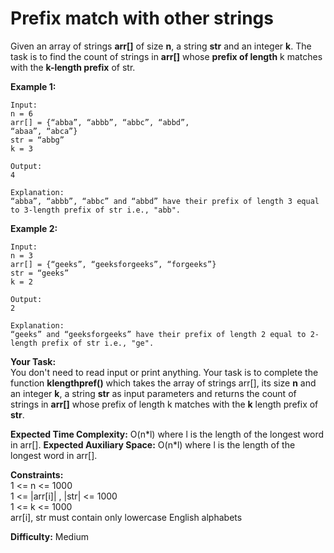 # Prefix match with other strings

Given an array of strings **arr[]** of size **n**, a string **str** and an integer **k**. The task is to find the count of strings in **arr[]** whose **prefix of length** k matches with the **k-length prefix** of str.

**Example 1:**
```
Input:
n = 6
arr[] = {“abba”, “abbb”, “abbc”, “abbd”, 
“abaa”, “abca”}
str = “abbg”
k = 3

Output: 
4 

Explanation:
“abba”, “abbb”, “abbc” and “abbd” have their prefix of length 3 equal to 3-length prefix of str i.e., "abb".
```
**Example 2:**
```
Input:
n = 3
arr[] = {“geeks”, “geeksforgeeks”, “forgeeks”}
str = “geeks”
k = 2

Output: 
2

Explanation:
“geeks” and “geeksforgeeks” have their prefix of length 2 equal to 2-length prefix of str i.e., "ge".
```
**Your Task:** <br>
You don't need to read input or print anything. Your task is to complete the function **klengthpref()** which takes the array of strings arr[], its size **n** and an integer **k**, a string **str** as input parameters and returns the count of strings in **arr[]** whose prefix of length k matches with the **k** length prefix of **str**.

**Expected Time Complexity:** O(n\*l) where l is the length of the longest word in arr[].
**Expected Auxiliary Space:** O(n*l) where l is the length of the longest word in arr[].

**Constraints:** <br>
1 <= n <= 1000 <br>
1 <= |arr[i]| , |str| <= 1000 <br>
1 <= k <= 1000 <br>
arr[i], str must contain only lowercase English alphabets

**Difficulty:** Medium 